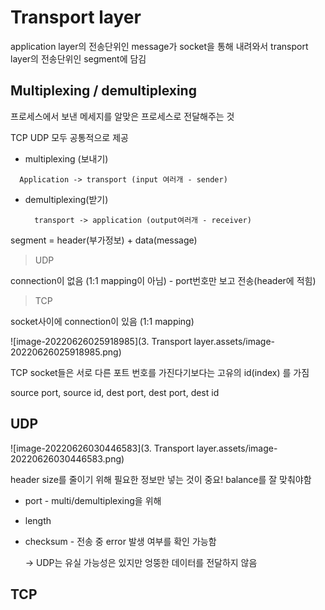 # Transport layer

application layer의 전송단위인 message가 socket을 통해 내려와서 transport layer의 전송단위인 segment에 담김



## Multiplexing / demultiplexing

프로세스에서 보낸 메세지를 알맞은 프로세스로 전달해주는 것

TCP UDP 모두 공통적으로 제공

- multiplexing (보내기)

```
  Application -> transport (input 여러개 - sender)
```

- demultiplexing(받기)

 		transport -> application (output여러개 - receiver)



segment = header(부가정보) + data(message)

> UDP

connection이 없음 (1:1 mapping이 아님) - port번호만 보고 전송(header에 적힘)

>  TCP

 socket사이에 connection이 있음 (1:1 mapping)

![image-20220626025918985](3. Transport layer.assets/image-20220626025918985.png)

TCP socket들은 서로 다른 포트 번호를 가진다기보다는 고유의 id(index) 를 가짐

source port, source id, dest port, dest port, dest id



## UDP

 ![image-20220626030446583](3. Transport layer.assets/image-20220626030446583.png)

header size를 줄이기 위해 필요한 정보만 넣는 것이 중요! balance를 잘 맞춰야함

- port - multi/demultiplexing을 위해

- length

- checksum - 전송 중 error 발생 여부를 확인 가능함

  -> UDP는 유실 가능성은 있지만 엉뚱한 데이터를 전달하지 않음



## TCP

